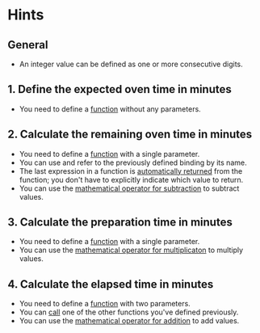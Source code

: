 # Hints

## General

-   An integer value can be defined as one or more consecutive digits.

## 1. Define the expected oven time in minutes

-   You need to define a [function][functions] without any parameters.

## 2. Calculate the remaining oven time in minutes

-   You need to define a [function][functions] with a single parameter.
-   You can use and refer to the previously defined binding by its name.
-   The last expression in a function is [automatically returned][return-values] from the function; you don't have to explicitly indicate which value to return.
-   You can use the [mathematical operator for subtraction][operators] to subtract values.

## 3. Calculate the preparation time in minutes

-   You need to define a [function][functions] with a single parameter.
-   You can use the [mathematical operator for multiplicaton][operators] to multiply values.

## 4. Calculate the elapsed time in minutes

-   You need to define a [function][functions] with two parameters.
-   You can [call][calling] one of the other functions you've defined previously.
-   You can use the [mathematical operator for addition][operators] to add values.

[functions]: TODO
[return-values]: TODO
[operators]: TODO
[calling]: TODO
